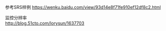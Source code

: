 参考SRS样例  https://wenku.baidu.com/view/93d14e8f71fe910ef12df8c2.html

监控分辨率  
http://blog.51cto.com/lorysun/1637703